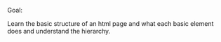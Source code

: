 Goal:

Learn the basic structure of an html page and what each basic element does and understand the hierarchy.